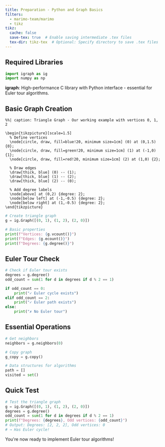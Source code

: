 ```yaml
---
title: Preparation - Python and Graph Basics
filters:
  - marimo-team/marimo
  - tikz
tikz:
  cache: false
  save-tex: true  # Enable saving intermediate .tex files
  tex-dir: tikz-tex  # Optional: Specify directory to save .tex files
---
```


## Required Libraries

```python
import igraph as ig
import numpy as np
```

**igraph**: High-performance C library with Python interface - essential for Euler tour algorithms.

## Basic Graph Creation

```{.tikz}
%%| caption: Triangle Graph - Our working example with vertices 0, 1, 2

\begin{tikzpicture}[scale=1.5]
  % Define vertices
  \node[circle, draw, fill=blue!20, minimum size=1cm] (0) at (0,1.5) {0};
  \node[circle, draw, fill=green!20, minimum size=1cm] (1) at (-1,0) {1};
  \node[circle, draw, fill=red!20, minimum size=1cm] (2) at (1,0) {2};

  % Draw edges
  \draw[thick, blue] (0) -- (1);
  \draw[thick, blue] (1) -- (2);
  \draw[thick, blue] (2) -- (0);

  % Add degree labels
  \node[above] at (0,2) {degree: 2};
  \node[below left] at (-1,-0.5) {degree: 2};
  \node[below right] at (1,-0.5) {degree: 2};
\end{tikzpicture}
```

```python
# Create triangle graph
g = ig.Graph([(0, 1), (1, 2), (2, 0)])

# Basic properties
print(f"Vertices: {g.vcount()}")
print(f"Edges: {g.ecount()}")
print(f"Degrees: {g.degree()}")
```

## Euler Tour Check

```python
# Check if Euler tour exists
degrees = g.degree()
odd_count = sum(1 for d in degrees if d % 2 == 1)

if odd_count == 0:
    print("✓ Euler cycle exists")
elif odd_count == 2:
    print("✓ Euler path exists")
else:
    print("✗ No Euler tour")
```

## Essential Operations

```python
# Get neighbors
neighbors = g.neighbors(0)

# Copy graph
g_copy = g.copy()

# Data structures for algorithms
path = []
visited = set()
```

## Quick Test

```python
# Test the triangle graph
g = ig.Graph([(0, 1), (1, 2), (2, 0)])
degrees = g.degree()
odd_count = sum(1 for d in degrees if d % 2 == 1)
print(f"Degrees: {degrees}, Odd vertices: {odd_count}")
# Output: Degrees: [2, 2, 2], Odd vertices: 0
# → Has Euler cycle!
```

You're now ready to implement Euler tour algorithms!